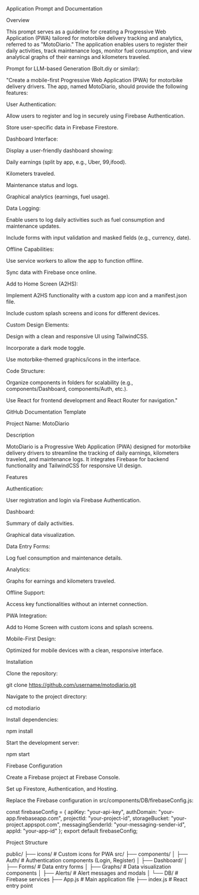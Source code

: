 Application Prompt and Documentation

Overview

This prompt serves as a guideline for creating a Progressive Web Application (PWA) tailored for motorbike delivery tracking and analytics, referred to as "MotoDiario." The application enables users to register their daily activities, track maintenance logs, monitor fuel consumption, and view analytical graphs of their earnings and kilometers traveled.

Prompt for LLM-based Generation (Bolt.diy or similar):

"Create a mobile-first Progressive Web Application (PWA) for motorbike delivery drivers. The app, named MotoDiario, should provide the following features:

User Authentication:

Allow users to register and log in securely using Firebase Authentication.

Store user-specific data in Firebase Firestore.

Dashboard Interface:

Display a user-friendly dashboard showing:

Daily earnings (split by app, e.g., Uber, 99,ifood).

Kilometers traveled.

Maintenance status and logs.

Graphical analytics (earnings, fuel usage).

Data Logging:

Enable users to log daily activities such as fuel consumption and maintenance updates.

Include forms with input validation and masked fields (e.g., currency, date).

Offline Capabilities:

Use service workers to allow the app to function offline.

Sync data with Firebase once online.

Add to Home Screen (A2HS):

Implement A2HS functionality with a custom app icon and a manifest.json file.

Include custom splash screens and icons for different devices.

Custom Design Elements:

Design with a clean and responsive UI using TailwindCSS.

Incorporate a dark mode toggle.

Use motorbike-themed graphics/icons in the interface.

Code Structure:

Organize components in folders for scalability (e.g., components/Dashboard, components/Auth, etc.).

Use React for frontend development and React Router for navigation."

GitHub Documentation Template

Project Name: MotoDiario

Description

MotoDiario is a Progressive Web Application (PWA) designed for motorbike delivery drivers to streamline the tracking of daily earnings, kilometers traveled, and maintenance logs. It integrates Firebase for backend functionality and TailwindCSS for responsive UI design.

Features

Authentication:

User registration and login via Firebase Authentication.

Dashboard:

Summary of daily activities.

Graphical data visualization.

Data Entry Forms:

Log fuel consumption and maintenance details.

Analytics:

Graphs for earnings and kilometers traveled.

Offline Support:

Access key functionalities without an internet connection.

PWA Integration:

Add to Home Screen with custom icons and splash screens.

Mobile-First Design:

Optimized for mobile devices with a clean, responsive interface.

Installation

Clone the repository:

git clone https://github.com/username/motodiario.git

Navigate to the project directory:

cd motodiario

Install dependencies:

npm install

Start the development server:

npm start

Firebase Configuration

Create a Firebase project at Firebase Console.

Set up Firestore, Authentication, and Hosting.

Replace the Firebase configuration in src/components/DB/firebaseConfig.js:

const firebaseConfig = {
  apiKey: "your-api-key",
  authDomain: "your-app.firebaseapp.com",
  projectId: "your-project-id",
  storageBucket: "your-project.appspot.com",
  messagingSenderId: "your-messaging-sender-id",
  appId: "your-app-id"
};
export default firebaseConfig;

Project Structure

public/
├── icons/       # Custom icons for PWA
src/
├── components/
│   ├── Auth/     # Authentication components (Login, Register)
│   ├── Dashboard/
│   ├── Forms/    # Data entry forms
│   ├── Graphs/   # Data visualization components
│   ├── Alerts/   # Alert messages and modals
│   └── DB/       # Firebase services
├── App.js       # Main application file
├── index.js     # React entry point

